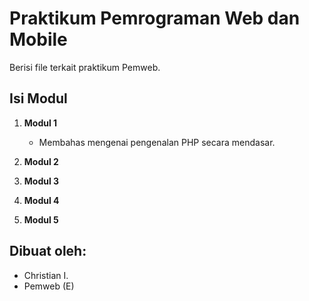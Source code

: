 # Praktikum Pemrograman Web dan Mobile
Berisi file terkait praktikum Pemweb.

## Isi Modul

1. **Modul 1**
   - Membahas mengenai pengenalan PHP secara mendasar.
   
2. **Modul 2**
3. **Modul 3**
4. **Modul 4**
5. **Modul 5**

## Dibuat oleh:
- Christian I.
- Pemweb (E)
